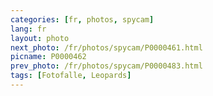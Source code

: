 ```yaml
---
categories: [fr, photos, spycam]
lang: fr
layout: photo
next_photo: /fr/photos/spycam/P0000461.html
picname: P0000462
prev_photo: /fr/photos/spycam/P0000483.html
tags: [Fotofalle, Leopards]
---
```

